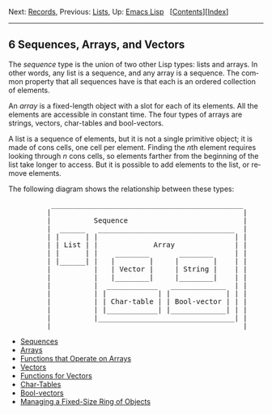 <!DOCTYPE html>
<html><!-- Created by GNU Texinfo 7.0.3, https://www.gnu.org/software/texinfo/ --><head>
<meta http-equiv="content-type" content="text/html; charset=UTF-8">
<title>Sequences Arrays Vectors (GNU Emacs Lisp Reference Manual)</title>

<meta name="description" content="Sequences Arrays Vectors (GNU Emacs Lisp Reference Manual)">
<meta name="keywords" content="Sequences Arrays Vectors (GNU Emacs Lisp Reference Manual)">
<meta name="resource-type" content="document">
<meta name="distribution" content="global">
<meta name="Generator" content="makeinfo">
<meta name="viewport" content="width=device-width,initial-scale=1">

<link rev="made" href="mailto:bug-gnu-emacs@gnu.org">
<link rel="icon" type="image/png" href="https://www.gnu.org/graphics/gnu-head-mini.png">
<meta name="ICBM" content="42.256233,-71.006581">
<meta name="DC.title" content="gnu.org">
<style type="text/css">
@import url('/software/emacs/manual.css');
</style>
</head>

<body lang="en">
<div class="chapter-level-extent" id="Sequences-Arrays-Vectors">
<div class="nav-panel">
<p>
Next: <a href="https://www.gnu.org/software/emacs/manual/html_node/elisp/Records.html" accesskey="n" rel="next">Records</a>, Previous: <a href="https://www.gnu.org/software/emacs/manual/html_node/elisp/Lists.html" accesskey="p" rel="prev">Lists</a>, Up: <a href="https://www.gnu.org/software/emacs/manual/html_node/elisp/index.html" accesskey="u" rel="up">Emacs Lisp</a> &nbsp; [<a href="https://www.gnu.org/software/emacs/manual/html_node/elisp/index.html#SEC_Contents" title="Table of contents" rel="contents">Contents</a>][<a href="https://www.gnu.org/software/emacs/manual/html_node/elisp/Index.html" title="Index" rel="index">Index</a>]</p>
</div>
<hr>
<h2 class="chapter" id="Sequences_002c-Arrays_002c-and-Vectors">6 Sequences, Arrays, and Vectors</h2>
<a class="index-entry-id" id="index-sequence"></a>

<p>The <em class="dfn">sequence</em> type is the union of two other Lisp types: lists
and arrays.  In other words, any list is a sequence, and any array is
a sequence.  The common property that all sequences have is that each
is an ordered collection of elements.
</p>
<p>An <em class="dfn">array</em> is a fixed-length object with a slot for each of its
elements.  All the elements are accessible in constant time.  The four
types of arrays are strings, vectors, char-tables and bool-vectors.
</p>
<p>A list is a sequence of elements, but it is not a single primitive
object; it is made of cons cells, one cell per element.  Finding the
<var class="var">n</var>th element requires looking through <var class="var">n</var> cons cells, so
elements farther from the beginning of the list take longer to access.
But it is possible to add elements to the list, or remove elements.
</p>
<p>The following diagram shows the relationship between these types:
</p>
<div class="example">
<div class="group"><pre class="example-preformatted">          _____________________________________________
         |                                             |
         |          Sequence                           |
         |  ______   ________________________________  |
         | |      | |                                | |
         | | List | |             Array              | |
         | |      | |    ________       ________     | |
         | |______| |   |        |     |        |    | |
         |          |   | Vector |     | String |    | |
         |          |   |________|     |________|    | |
         |          |  ____________   _____________  | |
         |          | |            | |             | | |
         |          | | Char-table | | Bool-vector | | |
         |          | |____________| |_____________| | |
         |          |________________________________| |
         |_____________________________________________|
</pre></div></div>


<ul class="mini-toc">
<li><a href="https://www.gnu.org/software/emacs/manual/html_node/elisp/Sequence-Functions.html" accesskey="1">Sequences</a></li>
<li><a href="https://www.gnu.org/software/emacs/manual/html_node/elisp/Arrays.html" accesskey="2">Arrays</a></li>
<li><a href="https://www.gnu.org/software/emacs/manual/html_node/elisp/Array-Functions.html" accesskey="3">Functions that Operate on Arrays</a></li>
<li><a href="https://www.gnu.org/software/emacs/manual/html_node/elisp/Vectors.html" accesskey="4">Vectors</a></li>
<li><a href="https://www.gnu.org/software/emacs/manual/html_node/elisp/Vector-Functions.html" accesskey="5">Functions for Vectors</a></li>
<li><a href="https://www.gnu.org/software/emacs/manual/html_node/elisp/Char_002dTables.html" accesskey="6">Char-Tables</a></li>
<li><a href="https://www.gnu.org/software/emacs/manual/html_node/elisp/Bool_002dVectors.html" accesskey="7">Bool-vectors</a></li>
<li><a href="https://www.gnu.org/software/emacs/manual/html_node/elisp/Rings.html" accesskey="8">Managing a Fixed-Size Ring of Objects</a></li>
</ul>
</div>





</body></html>